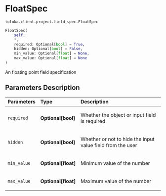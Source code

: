 # FloatSpec
`toloka.client.project.field_spec.FloatSpec`

```python
FloatSpec(
    self,
    *,
    required: Optional[bool] = True,
    hidden: Optional[bool] = False,
    min_value: Optional[float] = None,
    max_value: Optional[float] = None
)
```

An floating point field specification

## Parameters Description

| Parameters | Type | Description |
| :----------| :----| :-----------|
`required`|**Optional\[bool\]**|<p>Whether the object or input field is required</p>
`hidden`|**Optional\[bool\]**|<p>Whether or not to hide the input value field from the user</p>
`min_value`|**Optional\[float\]**|<p>Minimum value of the number</p>
`max_value`|**Optional\[float\]**|<p>Maximum value of the number</p>
